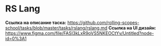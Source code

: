 # RS Lang

**Ссылка на описание таска:** https://github.com/rolling-scopes-school/tasks/blob/master/tasks/rslang/rslang.md
**Ссылка на UI дизайн:** https://www.figma.com/file/FASI3kLxR9oVS5NKEOCtYv/Untitled?node-id=0%3A1
